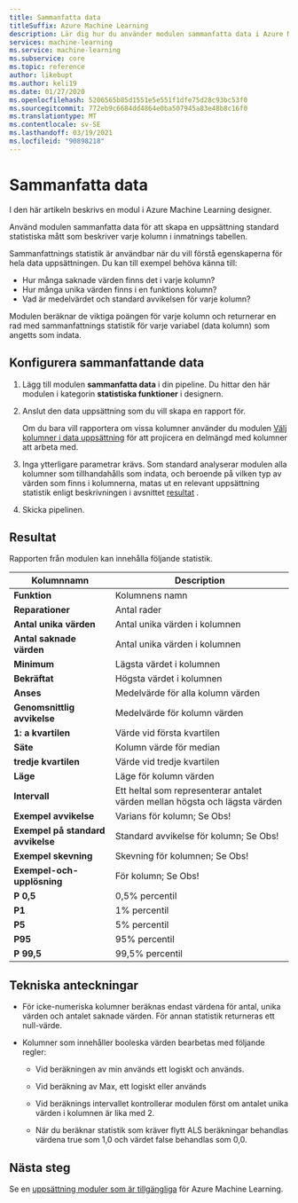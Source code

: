 ```yaml
---
title: Sammanfatta data
titleSuffix: Azure Machine Learning
description: Lär dig hur du använder modulen sammanfatta data i Azure Machine Learning för att skapa en grundläggande beskrivande statistik rapport för kolumnerna i en data uppsättning.
services: machine-learning
ms.service: machine-learning
ms.subservice: core
ms.topic: reference
author: likebupt
ms.author: keli19
ms.date: 01/27/2020
ms.openlocfilehash: 5206565b85d1551e5e551f1dfe75d28c93bc53f0
ms.sourcegitcommit: 772eb9c6684dd4864e0ba507945a83e48b8c16f0
ms.translationtype: MT
ms.contentlocale: sv-SE
ms.lasthandoff: 03/19/2021
ms.locfileid: "90898218"
---
```

# <a name="summarize-data"></a>Sammanfatta data

I den här artikeln beskrivs en modul i Azure Machine Learning designer.

Använd modulen sammanfatta data för att skapa en uppsättning standard statistiska mått som beskriver varje kolumn i inmatnings tabellen.

Sammanfattnings statistik är användbar när du vill förstå egenskaperna för hela data uppsättningen. Du kan till exempel behöva känna till:

- Hur många saknade värden finns det i varje kolumn?
- Hur många unika värden finns i en funktions kolumn?
- Vad är medelvärdet och standard avvikelsen för varje kolumn?

Modulen beräknar de viktiga poängen för varje kolumn och returnerar en rad med sammanfattnings statistik för varje variabel (data kolumn) som angetts som indata.

## <a name="how-to-configure-summarize-data"></a>Konfigurera sammanfattande data  

1. Lägg till modulen **sammanfatta data** i din pipeline. Du hittar den här modulen i kategorin **statistiska funktioner** i designern.

1. Anslut den data uppsättning som du vill skapa en rapport för.

    Om du bara vill rapportera om vissa kolumner använder du modulen [Välj kolumner i data uppsättning](select-columns-in-dataset.md) för att projicera en delmängd med kolumner att arbeta med.

1. Inga ytterligare parametrar krävs. Som standard analyserar modulen alla kolumner som tillhandahålls som indata, och beroende på vilken typ av värden som finns i kolumnerna, matas ut en relevant uppsättning statistik enligt beskrivningen i avsnittet [resultat](#results) .

1. Skicka pipelinen.

## <a name="results"></a>Resultat

Rapporten från modulen kan innehålla följande statistik. 

|Kolumnnamn|Description|
|------|------|  
|**Funktion**|Kolumnens namn|
|**Reparationer**|Antal rader|
|**Antal unika värden**|Antal unika värden i kolumnen|
|**Antal saknade värden**|Antal unika värden i kolumnen|
|**Minimum**|Lägsta värdet i kolumnen|  
|**Bekräftat**|Högsta värdet i kolumnen|
|**Anses**|Medelvärde för alla kolumn värden|
|**Genomsnittlig avvikelse**|Medelvärde för kolumn värden|
|**1: a kvartilen**|Värde vid första kvartilen|
|**Säte**|Kolumn värde för median|
|**tredje kvartilen**|Värde vid tredje kvartilen|
|**Läge**|Läge för kolumn värden|
|**Intervall**|Ett heltal som representerar antalet värden mellan högsta och lägsta värden|
|**Exempel avvikelse**|Varians för kolumn; Se Obs!|
|**Exempel på standard avvikelse**|Standard avvikelse för kolumn; Se Obs!|
|**Exempel skevning**|Skevning för kolumnen; Se Obs!|
|**Exempel-och-upplösning**|För kolumn; Se Obs!|
|**P 0,5**|0,5% percentil|
|**P1**|1% percentil|
|**P5**|5% percentil|
|**P95**|95% percentil|
|**P 99,5**|99,5% percentil |

## <a name="technical-notes"></a>Tekniska anteckningar

- För icke-numeriska kolumner beräknas endast värdena för antal, unika värden och antalet saknade värden. För annan statistik returneras ett null-värde.

- Kolumner som innehåller booleska värden bearbetas med följande regler:

    - Vid beräkningen av min används ett logiskt och används.
    
    - Vid beräkning av Max, ett logiskt eller används
    
    - Vid beräknings intervallet kontrollerar modulen först om antalet unika värden i kolumnen är lika med 2.
    
    - När du beräknar statistik som kräver flytt ALS beräkningar behandlas värdena true som 1,0 och värdet false behandlas som 0,0.

## <a name="next-steps"></a>Nästa steg

Se en [uppsättning moduler som är tillgängliga](module-reference.md) för Azure Machine Learning.  
